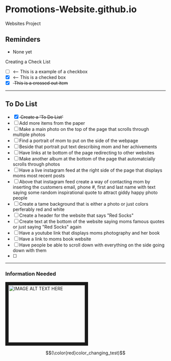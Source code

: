 # Promotions-Website.github.io
Websites Project

## Reminders
- None yet

Creating a Check List
- [ ] <-- This is a example of a checkbox
- [x] <-- This is a checked box
- [x] <del> This is a crossed out item </del>

---

## To Do List
- [x] <del> Create a 'To Do List' </del>
- [ ] Add more items from the paper
- [ ] Make a main photo on the top of the page that scrolls through multiple photos
- [ ] Find a portrait of mom to put on the side of the webpage
- [ ] Beside that portrait put text describing mom and her achivements
- [ ] Have links at te bottom of the page redirecting to other websites
- [ ] Make another album at the bottom of the page that automatcially scrolls through photos
- [ ] Have a live instagram feed at the right side of the page that displays moms most recent posts
- [ ] Above that instagram feed create a way of contacting mom by inserting the customers email, phone #, first and last name with text saying some random inspirational quote to attract giddy happy photo people
- [ ] Create a tame background that is either a photo or just colors perferably red and white
- [ ] Create a header for the website that says "Red Socks"
- [ ] Create text at the bottom of the website saying moms famous quotes or just saying "Red Socks" again
- [ ] Have a youtube link that displays moms photography and her book
- [ ] Have a link to moms book website
- [ ] Have people be able to scroll down with everything on the side going down with them
- [ ] 

---

### Information Needed

<a href="http://www.youtube.com/watch?feature=player_embedded&v=YOUTUBE_VIDEO_ID_HERE"
   target="_blank">
<img src="http://img.youtube.com/vi/YOUTUBE_VIDEO_ID_HERE/0.jpg"
     alt="IMAGE ALT TEXT HERE"
     width="240"
     height="180"
     border="10" />
</a>

$$(\color{red}color_changing_test)$$